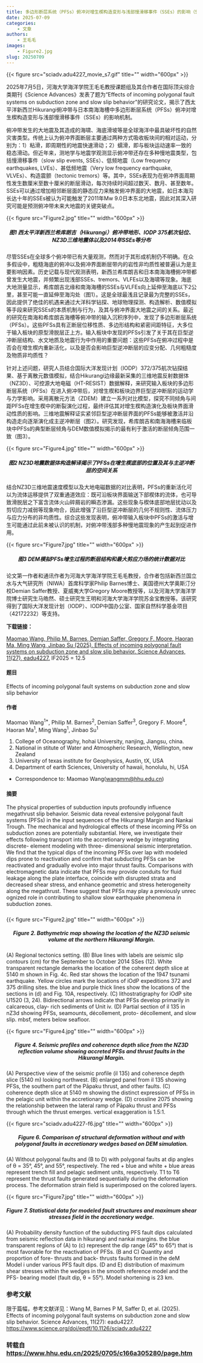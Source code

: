 ```yaml
---
title: 多边形断层系统（PFSs）俯冲对增生楔构造变形与浅部慢滑移事件（SSEs）的影响（Science Advances）
date: 2025-07-09
categories:
    - 文章
authors:
    - 王毛毛
images:
    - Figure2.jpg
slug: 20250709
---
```


{{< figure src="sciadv.adu4227_movie_s7.gif" title="" width="600px" >}}

2025年7月5日，河海大学海洋学院王毛毛教授课题组及其合作者在国际顶尖综合类期刊《Science Advances》发表了题为“Effects of incoming polygonal fault systems on subduction zone and slow slip behavior”的研究论文，揭示了西太平洋新西兰Hikurangi俯冲带与日本南海海槽中多边形断层系统（PFSs）俯冲对增生楔构造变形与浅部慢滑移事件（SSEs）的影响机制。

俯冲带发生的大地震及其造成的海啸、海底滑坡等是全球海洋中最具破坏性的自然灾害类型。传统上认为俯冲界面断层主要通过两种方式吸收板块间的相对运动，分别为：1）粘滑，即周期性的地震快速滑动；2）蠕滑，即与板块运动速率一致的稳态滑动。但近年来，测地学与地震学观测显示俯冲带还存在多种慢地震类型，包括慢滑移事件（slow slip events, SSEs）、低频地震（Low frequency earthquakes, LVEs）、甚低频地震（Very low frequency earthquake, VLVEs）、构造震颤（tectonic tremors）等。其中，SSEs表现为在俯冲界面周期性发生数厘米至数十厘米的断层滑动，每次持续时间超过数天、数月、甚至数年。SSEs可以通过增加相邻断层面的静态应力来触发俯冲界面的大地震，如日本海沟长达十年的SSEs被认为可能触发了2011年Mw 9.0日本东北地震，因此对其深入研究可能是预测俯冲带未来大地震的关键突破点。

{{< figure src="Figure2.jpg" title="" width="600px" >}}
<center><h5>图1 西太平洋新西兰希库朗吉（Hikurangi）俯冲带地形、IODP 375航次钻位、NZ3D三维地震体以及2014年SSEs等分布</h5></center>

尽管SSEs在全球多个俯冲带已有大量观测，然而对于其形成机制仍不明确。在众多假设中，粗糙海底的俯冲以及俯冲界面断层带内的岩性非均质性被普遍认为是主要影响因素。历史记载与现代观测表明，新西兰希库朗吉和日本南海海槽俯冲带都曾发生大地震，并频繁出现浅部SSEs、tremors、VLFEs以及海啸等现象。海底大地测量显示，希库朗吉北缘和南海海槽的SSEs与VLFEs向上延伸至海底以下2公里，甚至可能一直延伸至海沟处（图1）。这是全球最浅且记录最为完整的SSEs，因此提供了绝佳的机遇来通过大洋科学钻探、地球物理探测、构造解析、数值模拟等手段来研究SSEs的本质机制与行为，及其与俯冲界面大地震之间的关系。最近的研究在南海和希库朗吉海槽等俯冲带的输入沉积序列中，发现了多边形断层系统（PFSs）。这些PFSs具有正断层位移性质、多边形结构和紧密间距特征，大多位于输入板块的原型滑脱层正上方。输入板块中发现的PFSs引发了关于其在巨型逆冲断层结构、水文地质及地震行为中作用的重要问题：这些PFSs在俯冲过程中是否会在增生楔内重新活化，以及是否会影响巨型逆冲断层的应变分配、几何粗糙度及物质非均质性？

针对上述问题，研究人员结合国际大洋发现计划（IODP）372/375航次钻探结果、基于离散元数值模拟，结合Hikurangi边缘最新采集的三维地震反射数据体（NZ3D）、可控源大地电磁（HT-RESIST）数据解释，来研究输入板块的多边形断层系统（PFSs）在进入俯冲带后，对增生楔和板块边界巨型逆冲断层的运动学与力学影响。采用离散元方法（ZDEM）建立一系列对比模型，探究不同倾角与间距PFSs在增生楔中的断裂演化过程，最终评估其对增生楔构造演化及板块界面滑动性质的影响。三维地震解释证实紧邻巨型逆冲断层界面的PFSs能够被激活并沿构造走向逐渐演化成主逆冲断层（图2）。研究发现，希库朗吉和南海海槽来临板块中PFSs的典型断层倾角与DEM数值模拟揭示的最有利于激活的断层倾角范围一致（图3）。

{{< figure src="Figure4.jpg" title="" width="600px" >}}

<center><h5>图2 NZ3D地震数据体构造解译揭示了PFSs在增生楔底部的位置及其与主逆冲断层的空间关系</h5></center>

结合NZ3D三维地震速度模型以及大地电磁数据的对比表明，PFSs的重新活化可以为流体运移提供了双重通道效应：既可沿板块界面输送下部楔体的流体，也可导致滑脱层之下富含流体火山碎屑岩的瞬态渗漏。这些现象与楔体底部地层扰动以及剪切应力减弱等现象吻合，因此增强了沿巨型逆冲断层的几何不规则性、流体压力与应力分布的非均质性。综合这些发现表明，俯冲带输入板块中PFSs的激活与增生可能通过此前未被认识的机制，对俯冲带浅部多种慢地震现象的产生起到促进作用。

{{< figure src="Figure7.jpg" title="" width="600px" >}}
<center><h5>图3 DEM模拟PFSs增生过程的断层结构和最大剪应力场的统计数据对比</h5></center>

论文第一作者和通讯作者为河海大学海洋学院王毛毛教授，合作者包括新西兰国立水与大气研究所（NIWA）首席科学家Philip Barnes博士、美国德州大学奥斯汀分校Demian Saffer教授、夏威夷大学Gregory Moore教授等，以及河海大学海洋学院博士研究生马皓然、硕士研究生王明和河海大学海洋学院苏金宝教授等。该研究得到了国际大洋发现计划（IODP）、IODP中国办公室、国家自然科学基金项目（42172232）等支持。

**下载链接：**

<div id="refer-wang2025"></div>

[Maomao Wang, Philip M. Barnes, Demian Saffer, Gregory F. Moore, Haoran Ma, Ming Wang, Jinbao Su (2025). Effects of incoming polygonal fault systems on subduction zone and slow slip behavior. Science Advances, 11(27), eadu4227.](https://www.science.org/doi/epdf/10.1126/sciadv.adu4227) IF2025 = 12.5

#### 题目

Effects of incoming polygonal fault systems on subduction zone and slow slip behavior

#### 作者
Maomao Wang<sup>1*</sup>, Philip M. Barnes<sup>2</sup>, Demian Saffer<sup>3</sup>, Gregory F. Moore<sup>4</sup>, Haoran Ma<sup>1</sup>,   Ming Wang<sup>1</sup>, Jinbao Su<sup>1</sup>

1. College of Oceanography, hohai University, nanjing, Jiangsu, china.
2. National in stitute of Water and Atmospheric Research, Wellington, new Zealand
3. University  of texas institute for Geophysics, Austin, tX, USA
4. Department of earth Sciences,  University of hawaii, honolulu, hi, USA

- Correspondence to: Maomao Wang(wangmm@hhu.edu.cn)


#### 摘要
 The physical properties of subduction inputs profoundly influence megathrust slip behavior. Seismic data reveal  extensive polygonal fault systems (PFSs) in the input sequences of the Hikurangi Margin and Nankai Trough. The  mechanical and hydrological effects of these incoming PFSs on subduction zones are potentially substantial.  Here, we investigate their effects following transport into the accretionary wedge by integrating discrete- element  modeling with three- dimensional seismic interpretation. We find that the typical dips of the incoming PFSs over lap with modeled dips prone to reactivation and confirm that subducting PFSs can be reactivated and gradually  evolve into major thrust faults. Comparisons with electromagnetic data indicate that PFSs may provide conduits  for fluid leakage along the plate interface, coincide with disrupted strata and decreased shear stress, and enhance  geometric and stress heterogeneity along the megathrust. These suggest that PFSs may play a previously unrec ognized role in contributing to shallow slow earthquake phenomena in subduction zones.

<h5> </h5>
{{< figure src="Figure2.jpg" title="" width="600px" >}}
<center><h5>Figure 2. Bathymetric map showing the location of the NZ3D seismic volume at the northern Hikurangi Margin.</h5></center>
 (A) Regional tectonics setting. (B) Blue lines with labels are seismic slip contours (cm) for the September to October 2014 SSes (12). White transparent rectangle demarks the location of the coherent depth slice at 5140 m shown in Fig. 4c. Red star shows the location of the 1947 tsunami earthquake. Yellow circles mark the locations of iOdP expeditions 372 and 375 drilling sites. the blue and purple thick lines show the locations of the sections in (d) and Fig. 10A, respectively. (C) lithostratigraphy for iOdP site U1520 (3, 24). Bidirectional arrows indicate that PFSs develop primarily in calcareous, clay- rich sediments of Unit iv. (D) Partial section of il 135 in nZ3d showing PFSs, seamounts, décollement, proto- décollement, and slow slip. mbsf, meters below seafloor.

{{< figure src="Figure4.jpg" title="" width="600px" >}}
<center><h5>Figure 4. Seismic profiles and coherence depth slice from the NZ3D reflection volume showing accreted PFSs and thrust faults in the Hikurangi Margin. </h5></center>
(A) Perspective view of the seismic profile (il 135) and coherence depth slice (5140 m) looking northwest. (B) enlarged panel from il 135 showing PFSs, the southern part of the Pāpaku thrust, and other faults. (C) coherence depth slice at 5140 m showing the distinct expression of PFSs in the pelagic unit within the accretionary wedge. (D) crossline 2075 showing the relationship between the lateral ramp of Pāpaku thrust and PFSs through which the thrust emerges. vertical exaggeration is 1.5:1.


{{< figure src="sciadv.adu4227-f6.jpg" title="" width="600px" >}}
<center><h5>Figure 6. Comparison of structural deformation without and with polygonal faults in accretionary wedges based on DEM simulation.</h5></center>
(A) Without polygonal faults and (B to D) with polygonal faults at dip angles of θ = 35°, 45°, and 55°, respectively. The red + blue and white + blue areas represent trench fill and pelagic sediment units, respectively. T1 to T6 represent the thrust faults generated sequentially during the deformation process. The deformation strain field is superimposed on the colored layers.




{{< figure src="Figure7.jpg" title="" width="600px" >}}
<center><h5>Figure 7. Statistical data for modeled fault structures and maximum shear stresses field in the accretionary wedge. </h5></center>
(A) Probability density function of the subducting PFS fault dips calculated from seismic reflection data in hikurangi and nankai margins. the blue transparent regions of (A) to (c) represent the dip range (45° to 65°) that is most favorable for the reactivation of PFSs. (B and C) Quantity and proportion of fore- thrusts and back- thrusts faults formed in the deM Model i under various PFS fault dips. (D and E) distribution of maximum shear stresses within the wedges in the smooth reference model and the PFS- bearing model (fault dip, θ = 55°). Model shortening is 23 km.



### 参考文献

限于篇幅，参考文献详见：Wang M, Barnes P M, Saffer D, et al. (2025). Effects of incoming polygonal fault systems on subduction zone and slow slip behavior. Science Advances, 11(27): eadu4227. https://www.science.org/doi/epdf/10.1126/sciadv.adu4227

### 转载自 https://www.hhu.edu.cn/2025/0705/c166a305280/page.htm